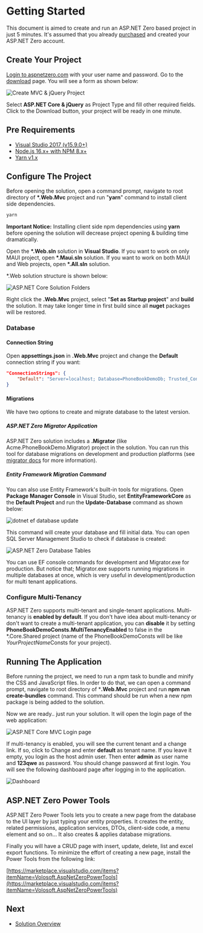 # Getting Started

This document is aimed to create and run an ASP.NET Zero based project in just 5 minutes. It's assumed that you already [purchased](https://aspnetzero.com/Pricing) and created your ASP.NET Zero account.

## Create Your Project

[Login to aspnetzero.com](https://aspnetzero.com/Account/Login) with your user name and password. Go to the [download](https://aspnetzero.com/Download) page. You will see a form as shown below:

![Create MVC & jQuery Project](images/download-core-jquery-2.png)

Select **ASP.NET Core & jQuery** as Project Type and fill other required fields. Click to the Download button, your project will be ready in one minute.

## Pre Requirements

- [Visual Studio 2017 (v15.9.0+)](https://www.visualstudio.com)
- [Node.js 16.x+ with NPM 8.x+](https://nodejs.org/en/download/)
- [Yarn v1.x](https://classic.yarnpkg.com/lang/en/)

## Configure The Project

Before opening the solution, open a command prompt, navigate to root directory of **\*.Web.Mvc** project and run "**yarn**" command to install client side dependencies.

```bash
yarn 
```

**Important Notice:** Installing client side npm dependencies using **yarn** before opening the solution will decrease project opening & building time dramatically.

Open the **\*.Web.sln** solution in **Visual Studio**. If you want to work on only MAUI project, open **\*.Maui.sln** solution. If you want to work on both MAUI and Web projects, open **\*.All.sln** solution.

*.Web solution structure is shown below:

![ASP.NET Core Solution Folders](images/solution-overall-core-5.png)

Right click the **.Web.Mvc** project, select "**Set as Startup project**" and **build** the solution. It may take longer time in first build since all **nuget** packages will be restored.

### Database

#### Connection String

Open **appsettings.json** in **.Web.Mvc** project and change the **Default** connection string if you want:

```json
"ConnectionStrings": {
    "Default": "Server=localhost; Database=PhoneBookDemoDb; Trusted_Connection=True; TrustServerCertificate=True;"
}
```

#### Migrations

We have two options to create and migrate database to the latest version.

##### ASP.NET Zero Migrator Application

ASP.NET Zero solution includes a **.Migrator** (like Acme.PhoneBookDemo.Migrator) project in the solution. You can run this tool for database migrations on development and production platforms (see [migrator docs](Migrator-Console-Application) for more information).

##### Entity Framework Migration Command

You can also use Entity Framework's built-in tools for migrations. Open **Package Manager Console** in Visual Studio, set **EntityFrameworkCore** as the **Default Project** and run the **Update-Database** command as shown below: 

![dotnet ef database update](images/update-database-ef-core.png)

This command will create your database and fill initial data. You can open SQL Server Management Studio to check if database is created:

![ASP.NET Zero Database Tables](images/created-database-tables-4.png)

You can use EF console commands for development and Migrator.exe for production. But notice that; Migrator.exe supports running migrations in multiple databases at once, which is very useful in development/production for multi tenant applications.

### Configure Multi-Tenancy

ASP.NET Zero supports multi-tenant and single-tenant applications. Multi-tenancy is **enabled by default**. If you don't have idea about multi-tenancy or don't want to create a multi-tenant application, you can **disable** it by setting **PhoneBookDemoConsts.MultiTenancyEnabled** to false in the *.Core.Shared project (name of the PhoneBookDemoConsts will be like *YourProjectName*Consts for your project).

## Running The Application

Before running the project, we need to run a npm task to bundle and minify the CSS and JavaScript files. In order to do that, we can open a command prompt, navigate to root directory of ***.Web.Mvc** project and run **npm run create-bundles** command. This command should be run when a new npm package is being added to the solution. 

Now we are ready.. just run your solution. It will open the login page of the web application:

![ASP.NET Core MVC Login page](images/login-screen-3.png)

If multi-tenancy is enabled, you will see the current tenant and a change link. If so, click to Change and enter **default** as tenant name. If you leave it empty, you login as the host admin user. Then enter **admin** as user name and **123qwe** as password. You should change password at first login. You will see the following dashboard page after logging in to the application.

![Dashboard](images/dashboardV3.png)

## ASP.NET Zero Power Tools

ASP.NET Zero Power Tools lets you to create a new page from the database to the UI layer by just typing your entity properties. It creates the entity, related permissions, application services, DTOs, client-side code, a menu element and so on... It also creates & applies database migrations.

Finally you will have a CRUD page with insert, update, delete, list and excel export functions. To minimize the effort of creating a new page, install the Power Tools from the following link:

[https://marketplace.visualstudio.com/items?itemName=Volosoft.AspNetZeroPowerTools](https://marketplace.visualstudio.com/items?itemName=Volosoft.AspNetZeroPowerTools)

## Next

* [Solution Overview](Overview-Core.md)
